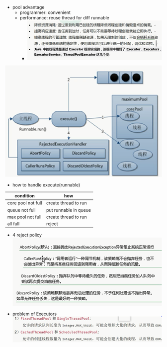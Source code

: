 + pool advantage
  + programmer:  convenient
  + performance: reuse thread for diff runnable
    + ![](_img_pool.png)


![](_img_pool_policy.png)
+ how to handle execute(runnable)

|condition |how|
|---|---|
|core pool not full|create thread to run|
|queue not full|put runnable in queue|
|max pool not full|create thread to run|
|all full|reject|  


+ 4 reject policy
![](_img_pool_reject.png)


+ problem of Executors
![](_img_pool_problem.png)